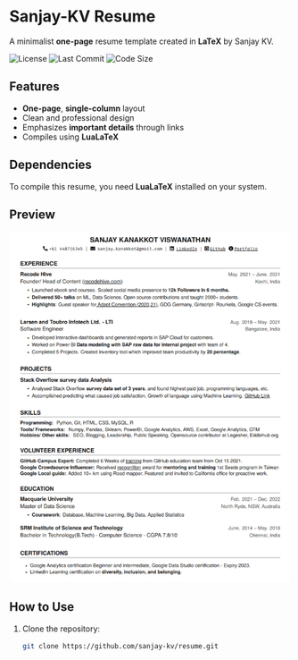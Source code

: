 # Sanjay-KV Resume  
A minimalist **one-page** resume template created in **LaTeX** by Sanjay KV.

![License](https://img.shields.io/github/license/sanjay-kv/resume)
![Last Commit](https://img.shields.io/github/last-commit/sanjay-kv/resume)
![Code Size](https://img.shields.io/github/languages/code-size/sanjay-kv/resume)

## Features  
- **One-page**, **single-column** layout  
- Clean and professional design  
- Emphasizes **important details** through links  
- Compiles using **LuaLaTeX**  

## Dependencies  
To compile this resume, you need **LuaLaTeX** installed on your system.

## Preview  
![Resume Preview](https://raw.githubusercontent.com/sanjay-kv/Sanjay-K-V-resume/main/Sanjay%20K%20V%20Resume%20Sample.png)

## How to Use  
1. Clone the repository:  
   ```bash
   git clone https://github.com/sanjay-kv/resume.git

